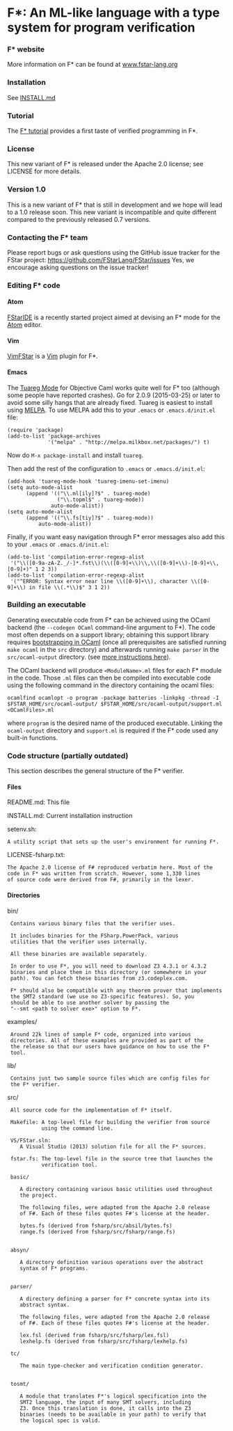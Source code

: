 F*: An ML-like language with a type system for program verification
===================================================================

### F\* website

More information on F\* can be found at www.fstar-lang.org

### Installation

See [INSTALL.md]

[INSTALL.md]: https://github.com/FStarLang/FStar/blob/master/INSTALL.md

### Tutorial

The [F\* tutorial] provides a first taste of verified programming in F*.

[F\* tutorial]: https://www.fstar-lang.org/tutorial/

### License

This new variant of F* is released under the Apache 2.0 license;
see LICENSE for more details.

### Version 1.0

This is a new variant of F* that is still in development and we
hope will lead to a 1.0 release soon. This new variant is
incompatible and quite different compared to the previously
released 0.7 versions.

### Contacting the F* team

Please report bugs or ask questions using the GitHub issue tracker for
the FStar project:
https://github.com/FStarLang/FStar/issues
Yes, we encourage asking questions on the issue tracker!

### Editing F* code

#### Atom

[FStarIDE] is a recently started project aimed at devising an F* mode
for the [Atom] editor.

[Atom]: https://atom.io/
[FStarIDE]: https://github.com/FStarLang/FStarIDE

#### Vim

[VimFStar] is a [Vim] plugin for F*.

[Vim]: http://www.vim.org/
[VimFStar]: https://github.com/FStarLang/VimFStar

#### Emacs

The [Tuareg Mode] for Objective Caml works quite well for F* too
(although some people have reported crashes).
Go for 2.0.9 (2015-03-25) or later to avoid some silly hangs that
are already fixed.
Tuareg is easiest to install using [MELPA].
To use MELPA add this to your `.emacs` or `.emacs.d/init.el` file:
```elisp
(require 'package)
(add-to-list 'package-archives
             '("melpa" . "http://melpa.milkbox.net/packages/") t)
```
Now do `M-x package-install` and install `tuareg`.

Then add the rest of the configuration to `.emacs` or `.emacs.d/init.el`:
```elisp
(add-hook 'tuareg-mode-hook 'tuareg-imenu-set-imenu)
(setq auto-mode-alist
      (append '(("\\.ml[ily]?$" . tuareg-mode)
                ("\\.topml$" . tuareg-mode))
              auto-mode-alist))
(setq auto-mode-alist 
      (append '(("\\.fs[tiy]?$" . tuareg-mode))
          auto-mode-alist))
```
Finally, if you want easy navigation through F* error messages also
add this to your `.emacs` or `.emacs.d/init.el`:
```elisp
(add-to-list 'compilation-error-regexp-alist
 '("\\([0-9a-zA-Z._/-]*.fst\\)(\\([0-9]+\\)\\,\\([0-9]+\\)-[0-9]+\\,[0-9]+)" 1 2 3))
(add-to-list 'compilation-error-regexp-alist
 '("^ERROR: Syntax error near line \\([0-9]+\\), character \\([0-9]+\\) in file \\(.*\\)$" 3 1 2))
```

[Tuareg Mode]: https://github.com/ocaml/tuareg
[MELPA]: http://melpa.org

### Building an executable

Generating executable code from F* can be achieved using the OCaml backend
(the `--codegen OCaml` command-line argument to F*).
The code most often depends on a support library;
obtaining this support library requires [bootstrapping in OCaml]
(once all prerequisites are satisfied running `make ocaml` in the `src` directory)
and afterwards running `make parser` in the `src/ocaml-output` directory.
(see [more instructions here]).

[bootstrapping in OCaml]: https://github.com/FStarLang/FStar/blob/master/INSTALL.md#bootstrapping-the-compiler-in-ocaml

[more instructions here]: https://github.com/FStarLang/FStar/blob/master/INSTALL.md#creating-binary-packages-for-your-platform

The OCaml backend will produce `<ModuleName>.ml` files for each F*
module in the code.
Those `.ml` files can then be compiled into executable code using the
following command in the directory containing the ocaml files:

```
ocamlfind ocamlopt -o program -package batteries -linkpkg -thread -I $FSTAR_HOME/src/ocaml-output/ $FSTAR_HOME/src/ocaml-output/support.ml <OCamlFiles>.ml
```
where `program` is the desired name of the produced executable.
Linking the `ocaml-output` directory and `support.ml` is required if
the F* code used any built-in functions.

### Code structure (partially outdated)

This section describes the general structure of the F* verifier.

#### Files

  README.md: 
    This file

  INSTALL.md: 
    Current installation instruction

  setenv.sh: 

    A utility script that sets up the user's environment for running F*.

  LICENSE-fsharp.txt:  

    The Apache 2.0 license of F# reproduced verbatim here. Most of the 
    code in F* was written from scratch. However, some 1,330 lines
    of source code were derived from F#, primarily in the lexer.

#### Directories

  bin/

     Contains various binary files that the verifier uses. 

     It includes binaries for the FSharp.PowerPack, various
     utilities that the verifier uses internally. 

     All these binaries are available separately. 

     In order to use F*, you will need to download Z3 4.3.1 or 4.3.2
     binaries and place them in this directory (or somewhere in your
     path). You can fetch these binaries from z3.codeplex.com.

     F* should also be compatible with any theorem prover that implements
     the SMT2 standard (we use no Z3-specific features). So, you 
     should be able to use another solver by passing the 
     "--smt <path to solver exe>" option to F*.
     
     
  examples/
  
     Around 22k lines of sample F* code, organized into various
     directories. All of these examples are provided as part of the
     the release so that our users have guidance on how to use the F*
     tool. 

  lib/

     Contains just two sample source files which are config files for
     the F* verifier.

  src/
  
     All source code for the implementation of F* itself. 

     Makefile: A top-level file for building the verifier from source
               using the command line.
     
     VS/FStar.sln:
        A Visual Studio (2013) solution file for all the F* sources.

     fstar.fs: The top-level file in the source tree that launches the
               verification tool.

     basic/

        A directory containing various basic utilities used throughout
        the project.

        The following files, were adapted from the Apache 2.0 release
        of F#. Each of these files quotes F#'s license at the header.

        bytes.fs (derived from fsharp/src/absil/bytes.fs)
        range.fs (derived from fsharp/src/fsharp/range.fs)


     absyn/

        A directory definition various operations over the abstract
        syntax of F* programs. 


     parser/

        A directory defining a parser for F* concrete syntax into its
        abstract syntax. 

        The following files, were adapted from the Apache 2.0 release
        of F#. Each of these files quotes F#'s license at the header.

        lex.fsl (derived from fsharp/src/fsharp/lex.fsl)
        lexhelp.fs (derived from fsharp/src/fsharp/lexhelp.fs)

     tc/
     
        The main type-checker and verification condition generator.


     tosmt/
     
        A module that translates F*'s logical specification into the
        SMT2 language, the input of many SMT solvers, including
        Z3. Once this translation is done, it calls into the Z3
        binaries (needs to be available in your path) to verify that
        the logical spec is valid.

     
